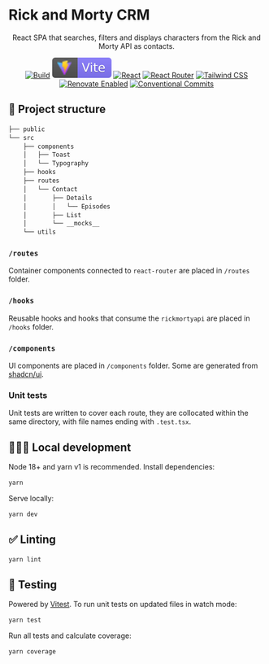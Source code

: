 # Rick and Morty CRM

<div align="center">

React SPA that searches, filters and displays characters from the Rick and Morty API as contacts.

[![Build](https://img.shields.io/github/actions/workflow/status/chris-susantooo/rick-and-morty-crm/ci.yml)](https://github.com/chris-susantooo/rick-and-morty-crm/actions) [![Vite](https://github.com/aleen42/badges/raw/master/src/vitejs.svg)](https://vitejs.dev/) [![React](https://badges.aleen42.com/src/react.svg)](https://react.dev/) [![React Router](https://badges.aleen42.com/src/react-router.svg)](https://reactrouter.com/en/main) [![Tailwind CSS](https://badges.aleen42.com/src/tailwindcss.svg)](https://tailwindcss.com/) [![Renovate Enabled](https://camo.githubusercontent.com/360c8015d9ce49450a3af7d9782f7035ef677763b800bea727b90c37f873433e/68747470733a2f2f696d672e736869656c64732e696f2f62616467652f72656e6f766174652d656e61626c65642d2532333141314636433f6c6f676f3d72656e6f76617465626f74)](https://gitlab.huolala.cn/group-llm/renovate-force) [![Conventional Commits](https://img.shields.io/badge/Conventional%20Commits-1.0.0-yellow.svg)](https://conventionalcommits.org)

</div>

## 🌲 Project structure

```bash
├── public
└── src
    ├── components
    │   ├── Toast
    │   └── Typography
    ├── hooks
    ├── routes
    │   └── Contact
    │       ├── Details
    │       │   └── Episodes
    │       ├── List
    │       └── __mocks__
    └── utils
```

### `/routes`

Container components connected to `react-router` are placed in `/routes` folder.

### `/hooks`

Reusable hooks and hooks that consume the `rickmortyapi` are placed in `/hooks` folder.

### `/components`

UI components are placed in `/components` folder. Some are generated from [shadcn/ui](https://ui.shadcn.com/).

### Unit tests

Unit tests are written to cover each route, they are collocated within the same directory, with file names ending with `.test.tsx`.

## 👩🏻‍💻 Local development

Node 18+ and yarn v1 is recommended. Install dependencies:

```bash
yarn
```

Serve locally:

```bash
yarn dev
```

## ✅ Linting

```bash
yarn lint
```

## 📝 Testing

Powered by [Vitest](https://vitest.dev/guide/). To run unit tests on updated files in watch mode:

```bash
yarn test
```

Run all tests and calculate coverage:

```bash
yarn coverage
```
